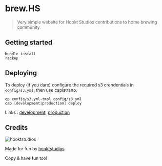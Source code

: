 # brew.HS

> Very simple website for Hookt Studios contributions to home brewing community.

## Getting started

    bundle install
    rackup

## Deploying

To deploy (if you dare) configure the required s3 crendentials in `config/s3.yml`, then use capistrano.

    cp config/s3.yml-tmpl config/s3.yml
    cap [development|production] deploy

Links :
[development](http://dev.brew.monhs.com.s3-website-us-east-1.amazonaws.com),
[production](http://www.brew.monhs.com.s3-website-us-east-1.amazonaws.com)

## Credits

![hooktstudios](http://www.hooktstudios.com/logo.png)

Made for fun by [hooktstudios](http://github.com/hooktstudios).

Copy & have fun too!
